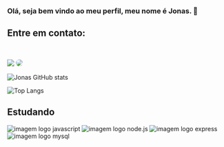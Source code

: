 ### Olá, seja bem vindo ao meu perfil, meu nome é Jonas.  👋

## Entre em contato: 

<br>

<a href = "mailto:cmp.1a.jonascipriano48@gmail.com"> <img src="https://img.shields.io/badge/-Gmail-%23333?style=for-the-badge&logo=gmail&logoColor=white" target="_blank"></a>
<a href="https://www.linkedin.com/in/jonas-silva-cipriano/" target="_blank"><img src="https://img.shields.io/badge/-LinkedIn-%230077B5?style=for-the-badge&logo=linkedin&logoColor=white" style="border-radius: 30px" target="_blank"></a> 



![Jonas GitHub stats](https://github-readme-stats.vercel.app/api?username=jonascipriano48&show_icons=true&theme=tokyonight)

![Top Langs](https://github-readme-stats.vercel.app/api/top-langs/?username=jonascipriano48&layout=compact)

## Estudando
<div>
<img src="https://img.shields.io/badge/JavaScript-323330?style=for-the-badge&logo=javascript&logoColor=F7DF1E" alt="imagem logo javascript">
<img src="https://img.shields.io/badge/Node.js-43853D?style=for-the-badge&logo=node.js&logoColor=white" alt="imagem logo node.js">
<img src="https://img.shields.io/badge/Express.js-404D59?style=for-the-badge" alt="imagem logo express">
<img src="https://img.shields.io/badge/MySQL-00000F?style=for-the-badge&logo=mysql&logoColor=white" alt="imagem logo mysql">
</div>
